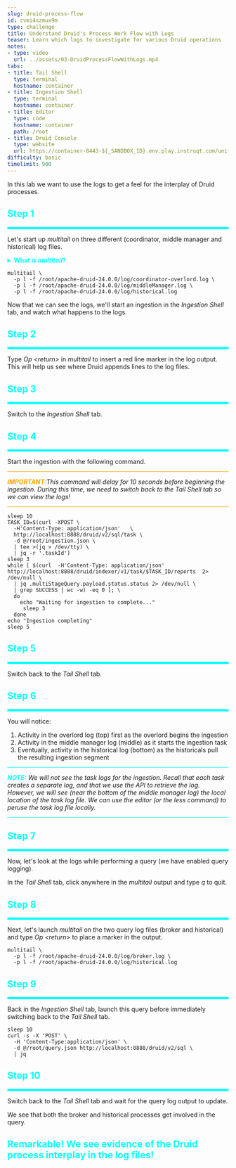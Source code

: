 ```yaml
---
slug: druid-process-flow
id: cvmi4szmux9m
type: challenge
title: Understand Druid's Process Work Flow with Logs
teaser: Learn which logs to investigate for various Druid operations
notes:
- type: video
  url: ../assets/03-DruidProcessFlowWithLogs.mp4
tabs:
- title: Tail Shell
  type: terminal
  hostname: container
- title: Ingestion Shell
  type: terminal
  hostname: container
- title: Editor
  type: code
  hostname: container
  path: /root
- title: Druid Console
  type: website
  url: https://container-8443-${_SANDBOX_ID}.env.play.instruqt.com/unified-console.html
difficulty: basic
timelimit: 900
---
```


In this lab we want to use the logs to get a feel for the interplay of Druid processes.


<h2 style="color:cyan">Step 1</h2><hr style="color:cyan;background-color:cyan;height:5px">

Let's start up _multitail_ on three different (coordinator, middle manager and historical) log files.

<details>
  <summary style="color:cyan"><b>What is <i>multitail</i>?</b></summary>
<hr style="background-color:cyan">
You may be familiar with the Linux <i>tail</i> command, which allows you to see that last few lines of a file.
People often use <i>tail</i> with the </i>-f</i> option so that <i>tail</i> will continue to output lines of the file as the file is appended to.
<br><br>
<i>multitail</i> is like <i>tail</i>, except we can watch the last few lines of several files at the same time.
The <i>-p l</i> option turns-off line wrap and left-justifies the lines.
Since in this exercise, we will not be looking at the logs in detail, we use this option to make it a little easier to follow the log interaction.
Read more about <i>multitail</i> <a href="https://linux.die.net/man/1/multitail" target="_blank">here</a>.
Also, when <i>multitail</i> is running, you can type <i>h</i> to see a list of interactive commands you can use.
<hr style="background-color:cyan">
</details>


```
multitail \
  -p l -f /root/apache-druid-24.0.0/log/coordinator-overlord.log \
  -p l -f /root/apache-druid-24.0.0/log/middleManager.log \
  -p l -f /root/apache-druid-24.0.0/log/historical.log
```

Now that we can see the logs, we'll start an ingestion in the _Ingestion Shell_ tab, and watch what happens to the logs.

<h2 style="color:cyan">Step 2</h2><hr style="color:cyan;background-color:cyan;height:5px">

Type _Op &lt;return&gt;_ in _multitail_ to insert a red line marker in the log output.
This will help us see where Druid appends lines to the log files.

<h2 style="color:cyan">Step 3</h2><hr style="color:cyan;background-color:cyan;height:5px">

Switch to the _Ingestion Shell_ tab.

<h2 style="color:cyan">Step 4</h2><hr style="color:cyan;background-color:cyan;height:5px">

Start the ingestion with the following command.

<hr style="background-color:orange">
<p><span style="color:orange"><strong><em>IMPORTANT:</em></strong></span><i>This command will delay for 10 seconds before beginning the ingestion.
During this time, we need to switch back to the Tail Shell tab so we can view the logs!</i></p>
<hr style="background-color:orange">


```
sleep 10
TASK_ID=$(curl -XPOST \
  -H'Content-Type: application/json'   \
  http://localhost:8888/druid/v2/sql/task \
  -d @/root/ingestion.json \
  | tee >(jq > /dev/tty) \
  | jq -r '.taskId')
sleep 3
while [ $(curl  -H'Content-Type: application/json' http://localhost:8888/druid/indexer/v1/task/$TASK_ID/reports  2> /dev/null \
  | jq .multiStageQuery.payload.status.status 2> /dev/null \
  | grep SUCCESS | wc -w) -eq 0 ]; \
  do
    echo "Waiting for ingestion to complete..."
     sleep 3
  done
echo "Ingestion completing"
sleep 5
```

<h2 style="color:cyan">Step 5</h2><hr style="color:cyan;background-color:cyan;height:5px">

Switch back to the _Tail Shell_ tab.

<h2 style="color:cyan">Step 6</h2><hr style="color:cyan;background-color:cyan;height:5px">

You will notice:
1. Activity in the overlord log (top) first as the overlord begins the ingestion
2. Activity in the middle manager log (middle) as it starts the ingestion task
3. Eventually, activity in the historical log (bottom) as the historicals pull the resulting ingestion segment

<hr style="background-color:cyan">
<p><span style="color:cyan"><strong><em>NOTE:</em></strong></span> <i>We will not see the task logs for the ingestion.
Recall that each task creates a separate log, and that we use the API to retrieve the log.
However, we will see (near the bottom of the middle manager log) the local location of the task log file.
We can use the editor (or the <i>less</i> command) to peruse the task log file locally.</i></p>
<hr style="background-color:cyan">

<h2 style="color:cyan">Step 7</h2><hr style="color:cyan;background-color:cyan;height:5px">

Now, let's look at the logs while performing a query (we have enabled query logging).


In the _Tail Shell_ tab, click anywhere in the _multitail_ output and type _q_ to quit.

<h2 style="color:cyan">Step 8</h2><hr style="color:cyan;background-color:cyan;height:5px">

Next, let's launch _multitail_ on the two query log files (broker and historical) and type _Op &lt;return&gt;_ to place a marker in the output.

```
multitail \
  -p l -f /root/apache-druid-24.0.0/log/broker.log \
  -p l -f /root/apache-druid-24.0.0/log/historical.log
```

<h2 style="color:cyan">Step 9</h2><hr style="color:cyan;background-color:cyan;height:5px">

Back in the _Ingestion Shell_ tab, launch this query before immediately switching back to the _Tail Shell_ tab.

```
sleep 10
curl -s -X 'POST' \
  -H 'Content-Type:application/json' \
  -d @/root/query.json http://localhost:8888/druid/v2/sql \
  | jq
```

<h2 style="color:cyan">Step 10</h2><hr style="color:cyan;background-color:cyan;height:5px">

Switch back to the _Tail Shell_ tab and wait for the query log output to update.


We see that both the broker and historical processes get involved in the query.

<h2 style="color:cyan">Remarkable! We see evidence of the Druid process interplay in the log files!</h2>


<style type="text/css" rel="stylesheet">
.lightbox { display: none; position: fixed; justify-content: center; align-items: center; z-index: 999; top: 0; left: 0; right: 0; bottom: 0; padding: 1rem; background: rgba(0, 0, 0, 0.8); }
.lightbox:target { display: flex; }
.lightbox img { max-height: 100% }
.thumbnail:hover {
    position:fixed;
    top:-25px;
    left:-35px;
    width:500px;
    height:auto;
    display:block;
    z-index:999;
}
</style>

